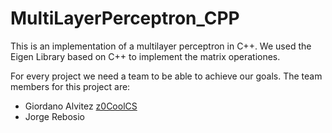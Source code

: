 # MultiLayerPerceptron_CPP
This is an implementation of a multilayer perceptron in C++. We used the Eigen Library based on C++ to implement the matrix operationes. 

For every project we need a team to be able to achieve our goals. The team members for this project are:
- Giordano Alvitez [z0CoolCS](https://github.com/z0CoolCS)
- Jorge Rebosio []()
